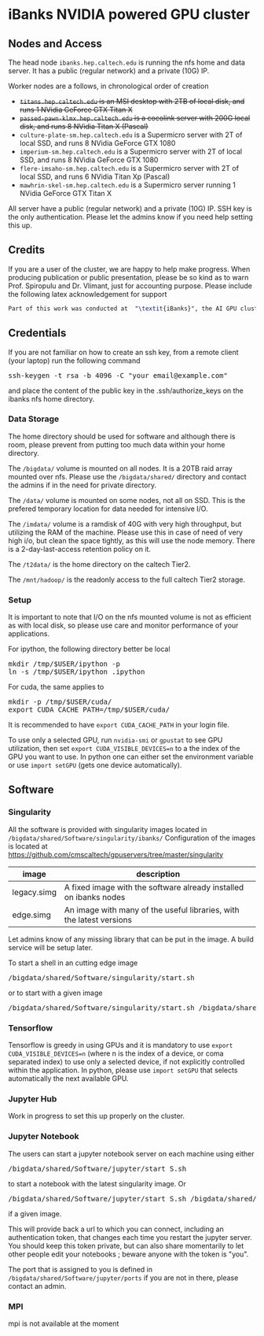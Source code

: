 # iBanks NVIDIA powered GPU cluster

## Nodes and Access

The head node `ibanks.hep.caltech.edu` is running the nfs home and data server.
It has a public (regular network) and a private (10G) IP.

Worker nodes are a follows, in chronological order of creation
* ~~`titans.hep.caltech.edu` is an MSI desktop with 2TB of local disk, and runs 1 NVidia GeForce GTX Titan X~~
* ~~`passed-pawn-klmx.hep.caltech.edu` is a cocolink server with 200G local disk, and runs 8  NVidia Titan X (Pascal)~~
* `culture-plate-sm.hep.caltech.edu` is a Supermicro server with 2T of local SSD, and runs 8 NVidia GeForce GTX 1080
* `imperium-sm.hep.caltech.edu` is a Supermicro server with 2T of local SSD, and runs 8 NVidia GeForce GTX 1080
* `flere-imsaho-sm.hep.caltech.edu` is a Supermicro server with 2T of local SSD, and runs 6 NVidia Titan Xp (Pascal)
* `mawhrin-skel-sm.hep.caltech.edu` is a Supermicro server running 1 NVidia GeForce GTX Titan X

All server have a public (regular network) and a private (10G) IP.
SSH key is the only authentication. Please let the admins know if you need help setting this up.
 
## Credits

If you are a user of the cluster, we are happy to help make progress.
When producing publication or public presentation, please be so kind as to warn Prof. Spiropulu and Dr. Vlimant, just for accounting purpose.
Please include the following latex acknowledgement for support
```latex
Part of this work was conducted at  "\textit{iBanks}", the AI GPU cluster at Caltech. We acknowledge NVIDIA, SuperMicro  and the Kavli Foundation for their support of "\textit{iBanks}".
```

## Credentials

If you are not familiar on how to create an ssh key, from a remote client (your laptop) run the following command
<pre>
ssh-keygen -t rsa -b 4096 -C "your_email@example.com"
</pre>
and place the content of the public key in the .ssh/authorize_keys on the ibanks nfs home directory.

### Data Storage

The home directory should be used for software and although there is room, please prevent from putting too much data within your home directory.

The `/bigdata/` volume is mounted on all nodes. It is a 20TB raid array mounted over nfs. Please use the `/bigdata/shared/` directory and contact the admins if in the need for private directory.

The `/data/` volume is mounted on some nodes, not all on SSD. This is the prefered temporary location for data needed for intensive I/O.

The `/imdata/` volume is a ramdisk of 40G with very high throughput, but utilizing the RAM of the machine. Please use this in case of need of very high i/o, but clean the space tightly, as this will use the node memory. There is a 2-day-last-access retention policy on it.

The `/t2data/` is the home directory on the caltech Tier2.

The `/mnt/hadoop/` is the readonly access to the full caltech Tier2 storage.

### Setup

It is important to note that I/O on the nfs mounted volume is not as efficient as with local disk, so please use care and monitor performance of your applications.

For ipython, the following directory better be local
<pre>
mkdir /tmp/$USER/ipython -p
ln -s /tmp/$USER/ipython .ipython
</pre>

For cuda, the same applies to
<pre>
mkdir -p /tmp/$USER/cuda/
export CUDA_CACHE_PATH=/tmp/$USER/cuda/      
</pre>
It is recommended to have `export CUDA_CACHE_PATH` in your login file.

To use only a selected GPU, run `nvidia-smi` or `gpustat` to see GPU utilization, then set `export CUDA_VISIBLE_DEVICES=n` to a the index of the GPU you want to use.
In python one can either set the environment variable or use `import setGPU` (gets one device automatically).

## Software

### Singularity

All the software is provided with singularity images located in `/bigdata/shared/Software/singularity/ibanks/`
Configuration of the images is located at https://github.com/cmscaltech/gpuservers/tree/master/singularity

| image | description |
|-------|-------------|
| legacy.simg | A fixed image with the software already installed on ibanks nodes |
| edge.simg | An image with many of the useful libraries, with the latest versions | 

Let admins know of any missing library that can be put in the image. A build service will be setup later.


To start a shell in an cutting edge image
<pre>
/bigdata/shared/Software/singularity/start.sh
</pre>
or to start with a given image
<pre>
/bigdata/shared/Software/singularity/start.sh /bigdata/shared/Software/singularity/ibanks/legacy.simg 
</pre>

### Tensorflow

Tensorflow is greedy in using GPUs and it is mandatory to use `export CUDA_VISIBLE_DEVICES=n` (where n is the index of a device, or coma separated index) to use only a selected device, if not explicitly controlled within the application.
In python, please use `import setGPU` that selects automatically the next available GPU.

### Jupyter Hub

Work in progress to set this up properly on the cluster.

### Jupyter Notebook

The users can start a jupyter notebook server on each machine using either

<pre>
/bigdata/shared/Software/jupyter/start_S.sh
</pre>
 
 to start a notebook with the latest singularity image. Or 

<pre>
/bigdata/shared/Software/jupyter/start_S.sh /bigdata/shared/Software/singularity/ibanks/legacy.simg
</pre>
if a given image.

This will provide back a url to which you can connect, including an authentication token, that changes each time you restart the jupyter server. You should keep this token private, but can also share momentarily to let other people edit your notebooks ; beware anyone with the token is "you".

The port that is assigned to you is defined in `/bigdata/shared/Software/jupyter/ports` if you are not in there, please contact an admin.

### MPI

mpi is not available at the moment
